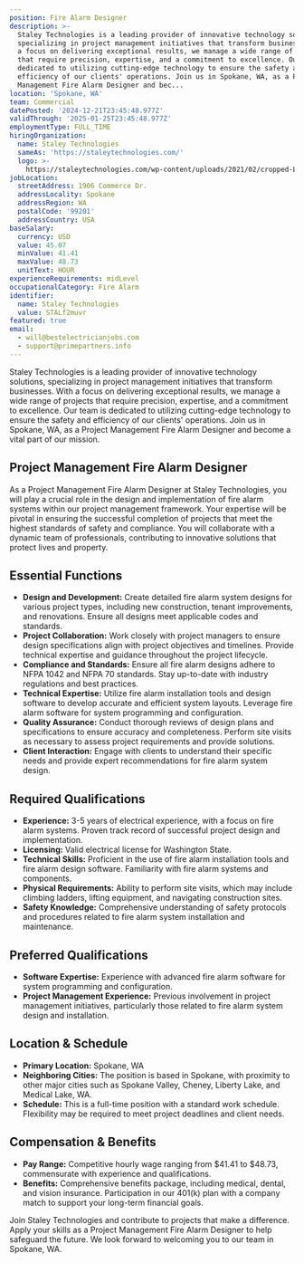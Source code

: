```yaml
---
position: Fire Alarm Designer
description: >-
  Staley Technologies is a leading provider of innovative technology solutions,
  specializing in project management initiatives that transform businesses. With
  a focus on delivering exceptional results, we manage a wide range of projects
  that require precision, expertise, and a commitment to excellence. Our team is
  dedicated to utilizing cutting-edge technology to ensure the safety and
  efficiency of our clients' operations. Join us in Spokane, WA, as a Project
  Management Fire Alarm Designer and bec...
location: 'Spokane, WA'
team: Commercial
datePosted: '2024-12-21T23:45:48.977Z'
validThrough: '2025-01-25T23:45:48.977Z'
employmentType: FULL_TIME
hiringOrganization:
  name: Staley Technologies
  sameAs: 'https://staleytechnologies.com/'
  logo: >-
    https://staleytechnologies.com/wp-content/uploads/2021/02/cropped-Logo_StaleyTechnologies.png
jobLocation:
  streetAddress: 1906 Commerce Dr.
  addressLocality: Spokane
  addressRegion: WA
  postalCode: '99201'
  addressCountry: USA
baseSalary:
  currency: USD
  value: 45.07
  minValue: 41.41
  maxValue: 48.73
  unitText: HOUR
experienceRequirements: midLevel
occupationalCategory: Fire Alarm
identifier:
  name: Staley Technologies
  value: STALf2muvr
featured: true
email:
  - will@bestelectricianjobs.com
  - support@primepartners.info
---
```




Staley Technologies is a leading provider of innovative technology solutions, specializing in project management initiatives that transform businesses. With a focus on delivering exceptional results, we manage a wide range of projects that require precision, expertise, and a commitment to excellence. Our team is dedicated to utilizing cutting-edge technology to ensure the safety and efficiency of our clients' operations. Join us in Spokane, WA, as a Project Management Fire Alarm Designer and become a vital part of our mission.

## Project Management Fire Alarm Designer

As a Project Management Fire Alarm Designer at Staley Technologies, you will play a crucial role in the design and implementation of fire alarm systems within our project management framework. Your expertise will be pivotal in ensuring the successful completion of projects that meet the highest standards of safety and compliance. You will collaborate with a dynamic team of professionals, contributing to innovative solutions that protect lives and property.

## Essential Functions

- **Design and Development:** Create detailed fire alarm system designs for various project types, including new construction, tenant improvements, and renovations. Ensure all designs meet applicable codes and standards.
- **Project Collaboration:** Work closely with project managers to ensure design specifications align with project objectives and timelines. Provide technical expertise and guidance throughout the project lifecycle.
- **Compliance and Standards:** Ensure all fire alarm designs adhere to NFPA 1042 and NFPA 70 standards. Stay up-to-date with industry regulations and best practices.
- **Technical Expertise:** Utilize fire alarm installation tools and design software to develop accurate and efficient system layouts. Leverage fire alarm software for system programming and configuration.
- **Quality Assurance:** Conduct thorough reviews of design plans and specifications to ensure accuracy and completeness. Perform site visits as necessary to assess project requirements and provide solutions.
- **Client Interaction:** Engage with clients to understand their specific needs and provide expert recommendations for fire alarm system design.

## Required Qualifications

- **Experience:** 3-5 years of electrical experience, with a focus on fire alarm systems. Proven track record of successful project design and implementation.
- **Licensing:** Valid electrical license for Washington State.
- **Technical Skills:** Proficient in the use of fire alarm installation tools and fire alarm design software. Familiarity with fire alarm systems and components.
- **Physical Requirements:** Ability to perform site visits, which may include climbing ladders, lifting equipment, and navigating construction sites.
- **Safety Knowledge:** Comprehensive understanding of safety protocols and procedures related to fire alarm system installation and maintenance.

## Preferred Qualifications

- **Software Expertise:** Experience with advanced fire alarm software for system programming and configuration.
- **Project Management Experience:** Previous involvement in project management initiatives, particularly those related to fire alarm system design and installation.

## Location & Schedule

- **Primary Location:** Spokane, WA
- **Neighboring Cities:** The position is based in Spokane, with proximity to other major cities such as Spokane Valley, Cheney, Liberty Lake, and Medical Lake, WA.
- **Schedule:** This is a full-time position with a standard work schedule. Flexibility may be required to meet project deadlines and client needs.

## Compensation & Benefits

- **Pay Range:** Competitive hourly wage ranging from $41.41 to $48.73, commensurate with experience and qualifications.
- **Benefits:** Comprehensive benefits package, including medical, dental, and vision insurance. Participation in our 401(k) plan with a company match to support your long-term financial goals.

Join Staley Technologies and contribute to projects that make a difference. Apply your skills as a Project Management Fire Alarm Designer to help safeguard the future. We look forward to welcoming you to our team in Spokane, WA.
